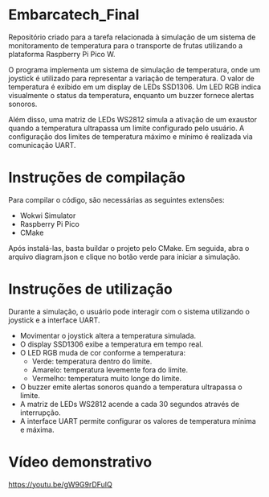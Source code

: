 # Embarcatech_Final

Repositório criado para a tarefa relacionada à simulação de um sistema de monitoramento de temperatura para o transporte de frutas utilizando a plataforma Raspberry Pi Pico W.

O programa implementa um sistema de simulação de temperatura, onde um joystick é utilizado para representar a variação de temperatura. O valor de temperatura é exibido em um display de LEDs SSD1306. Um LED RGB indica visualmente o status da temperatura, enquanto um buzzer fornece alertas sonoros.

Além disso, uma matriz de LEDs WS2812 simula a ativação de um exaustor quando a temperatura ultrapassa um limite configurado pelo usuário. A configuração dos limites de temperatura máximo e mínimo é realizada via comunicação UART.

# Instruções de compilação

Para compilar o código, são necessárias as seguintes extensões:

* Wokwi Simulator
* Raspberry Pi Pico
* CMake

Após instalá-las, basta buildar o projeto pelo CMake. Em seguida, abra o arquivo diagram.json e clique no botão verde para iniciar a simulação.

# Instruções de utilização

Durante a simulação, o usuário pode interagir com o sistema utilizando o joystick e a interface UART.

- Movimentar o joystick altera a temperatura simulada.
- O display SSD1306 exibe a temperatura em tempo real.
- O LED RGB muda de cor conforme a temperatura:
  - Verde: temperatura dentro do limite.
  - Amarelo: temperatura levemente fora do limite.
  - Vermelho: temperatura muito longe do limite.
- O buzzer emite alertas sonoros quando a temperatura ultrapassa o limite.
- A matriz de LEDs WS2812 acende a cada 30 segundos através de interrupção.
- A interface UART permite configurar os valores de temperatura mínima e máxima.

# Vídeo demonstrativo
https://youtu.be/gW9G9rDFuIQ
